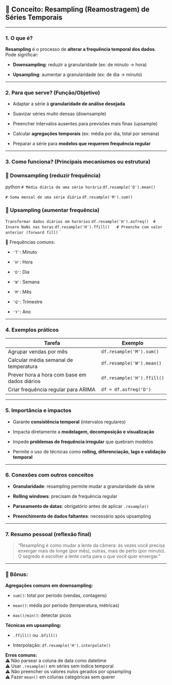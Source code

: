 ## 🧩 Conceito: **Resampling (Reamostragem) de Séries Temporais**

---

### 1. **O que é?**

**Resampling** é o processo de **alterar a frequência temporal dos dados**.  
Pode significar:

- **Downsampling**: reduzir a granularidade (ex: de minuto → hora)
    
- **Upsampling**: aumentar a granularidade (ex: de dia → minuto)
    

---

### 2. **Para que serve? (Função/Objetivo)**

- Adaptar a série à **granularidade de análise desejada**
    
- Suavizar séries muito densas (downsample)
    
- Preencher intervalos ausentes para previsões mais finas (upsample)
    
- Calcular **agregações temporais** (ex: média por dia, total por semana)
    
- Preparar a série para **modelos que requerem frequência regular**
    

---

### 3. **Como funciona? (Principais mecanismos ou estrutura)**

### 🔹 Downsampling (reduzir frequência)

python
`# Média diária de uma série horária`
`df.resample('D').mean()`

`# Soma mensal de uma série diária`
`df.resample('M').sum()`

### 🔹 Upsampling (aumentar frequência)

`Transformar dados diários em horários`
`df.resample('H').asfreq()  # Insere NaNs nas horas`
`df.resample('H').ffill()   # Preenche com valor anterior (forward fill)`
`

📌 Frequências comuns:

- `'T'`: Minuto
    
- `'H'`: Hora
    
- `'D'`: Dia
    
- `'W'`: Semana
    
- `'M'`: Mês
    
- `'Q'`: Trimestre
    
- `'Y'`: Ano
    

---

### 4. **Exemplos práticos**

| Tarefa                                       | Exemplo                    |
| -------------------------------------------- | -------------------------- |
| Agrupar vendas por mês                       | `df.resample('M').sum()`   |
| Calcular média semanal de temperatura        | `df.resample('W').mean()`  |
| Prever hora a hora com base em dados diários | `df.resample('H').ffill()` |
| Criar frequência regular para ARIMA          | `df = df.asfreq('D')`      |

---

### 5. **Importância e impactos**

- Garante **consistência temporal** (intervalos regulares)
    
- Impacta diretamente a **modelagem, decomposição e visualização**
    
- Impede **problemas de frequência irregular** que quebram modelos
    
- Permite o uso de técnicas como **rolling, diferenciação, lags e validação temporal**
    

---

### 6. **Conexões com outros conceitos**

- **Granularidade**: resampling permite mudar a granularidade da série
    
- **Rolling windows**: precisam de frequência regular
    
- **Parseamento de datas**: obrigatório antes de aplicar `.resample()`
    
- **Preenchimento de dados faltantes**: necessário após upsampling
    

---

### 7. **Resumo pessoal (reflexão final)**

> “Resampling é como mudar a lente da câmera: às vezes você precisa enxergar mais de longe (por mês), outras, mais de perto (por minuto). O segredo é escolher a lente certa para o que você quer enxergar.”

---

### 🧠 Bônus:

**Agregações comuns em downsampling:**

- `sum()`: total por período (vendas, contagens)
    
- `mean()`: média por período (temperatura, métricas)
    
- `max()/min()`: detectar picos
    

**Técnicas em upsampling:**

- `.ffill()` ou `.bfill()`
    
- Interpolação: `df.resample('H').interpolate()`
    

**Erros comuns:**  
⚠️ Não parsear a coluna de data como datetime  
⚠️ Usar `.resample()` em séries sem índice temporal  
⚠️ Não preencher os valores nulos gerados por upsampling  
⚠️ Fazer `mean()` em colunas categóricas sem querer